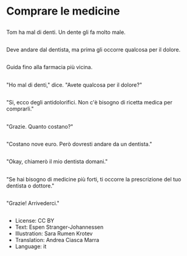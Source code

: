 # Comprare le medicine

##
Tom ha mal di denti. Un dente gli fa molto male.

##
Deve andare dal dentista, ma prima gli occorre qualcosa per il dolore.

##
Guida fino alla farmacia più vicina.

##
"Ho mal di denti," dice. "Avete qualcosa per il dolore?"

##
"Si, ecco degli antidolorifici. Non c'è bisogno di ricetta medica per comprarli."

##
"Grazie. Quanto costano?"

##
"Costano nove euro. Però dovresti andare da un dentista."

##
"Okay, chiamerò il mio dentista domani."

##
"Se hai bisogno di medicine più forti, ti occorre la prescrizione del tuo dentista o dottore."

##
"Grazie! Arrivederci."

##
* License: CC BY
* Text: Espen Stranger-Johannessen
* Illustration: Sara Rumen Krotev
* Translation: Andrea Ciasca Marra
* Language: it
